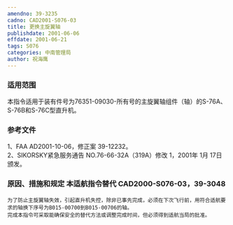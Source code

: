 ```yaml
---
amendno: 39-3235  
cadno: CAD2001-S076-03  
title: 更换主旋翼轴  
publishdate: 2001-06-06  
effdate: 2001-06-21  
tags: S076  
categories: 中南管理局  
author: 祝海鹰  
---
```

  
### 适用范围  
本指令适用于装有件号为76351-09030-所有号的主旋翼轴组件（轴）的S-76A、S-76B和S-76C型直升机。  
  
<!--more-->  
### 参考文件  
1、FAA AD2001-10-06，修正案 39-12232。  
 2、SIKORSKY紧急服务通告 NO.76-66-32A（319A）修改 1，2001年 1月 17日颁发。  
  
### 原因、措施和规定 本适航指令替代 CAD2000-S076-03，39-3048  
    为了防止主旋翼轴失效，引起直升机失控，除非已事先完成，必须在下次飞行前，用符合适航要求的轴换下序号为B015-00700到B015-00706的轴。  
    完成本指令可采取能确保安全的替代方法或调整完成时间，但必须得到适航当局的批准。  
